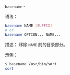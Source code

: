 `basename` - 

语法：
```bash
basename NAME [SUFFIX]
# or
basename OPTION... NAME...
```

描述：
移除 `NAME` 前的目录部分。


示例：
```bash
$ basename /usr/bin/sort
sort
```

```bash

```